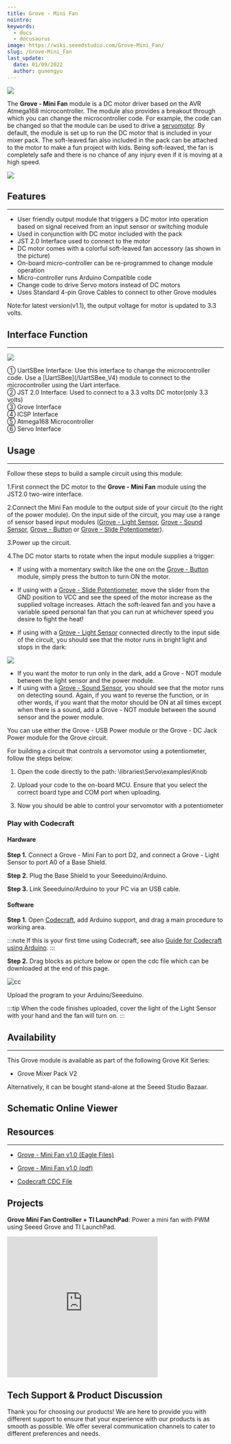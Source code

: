 ```yaml
---
title: Grove - Mini Fan
nointro:
keywords:
  - docs
  - docusaurus
image: https://wiki.seeedstudio.com/Grove-Mini_Fan/
slug: /Grove-Mini_Fan
last_update:
  date: 01/09/2022
  author: gunengyu
---
```

![](https://files.seeedstudio.com/wiki/Grove-Mini_Fan/img/Mini_Fan%20head.jpg)

The **Grove - Mini Fan** module is a DC motor driver based on the AVR Atmega168 microcontroller. The module also provides a breakout through which you can change the microcontroller code. For example, the code can be changed so that the module can be used to drive a [servomotor](https://en.wikipedia.org/wiki/Servomotor). By default, the module is set up to run the DC motor that is included in your mixer pack. The soft-leaved fan also included in the pack can be attached to the motor to make a fun project with kids. Being soft-leaved, the fan is completely safe and there is no chance of any injury even if it is moving at a high speed.

[![](https://files.seeedstudio.com/wiki/Seeed-WiKi/docs/images/300px-Get_One_Now_Banner-ragular.png)](https://www.seeedstudio.com/Grove-Mini-Fan-v1-1.html)

## Features

---

* User friendly output module that triggers a DC motor into operation based on signal received from an input sensor or switching module
* Used in conjunction with DC motor included with the pack
* JST 2.0 Interface used to connect to the motor
* DC motor comes with a colorful soft-leaved fan accessory (as shown in the picture)
* On-board micro-controller can be re-programmed to change module operation
* Micro-controller runs Arduino Compatible code
* Change code to drive Servo motors instead of DC motors
* Uses Standard 4-pin Grove Cables to connect to other Grove modules
<div>
  <span style={{color: 'red'}}>Note:</span>for latest version(v1.1), the output voltage for motor is updated to 3.3 volts.
</div>

## Interface Function

---
![](https://files.seeedstudio.com/wiki/Grove-Mini_Fan/img/Mini_fan.jpg)

<dl>
  <dt>① UartSBee Interface: Use this interface to change the microcontroller code. Use a [UartSBee](/UartSBee_V4) module to connect to the microcontroller using the Uart interface.</dt>
  <dt>② JST 2.0 Interface: Used to connect to a 3.3 volts DC motor(only 3.3 volts)</dt>
  <dt>③ Grove Interface</dt>
  <dt>④ ICSP Interface</dt>
  <dt>⑤ Atmega168 Microcontroller</dt>
  <dt>⑥ Servo Interface</dt>
</dl>

## Usage

---
Follow these steps to build a sample circuit using this module:

1.First connect the DC motor to the **Grove - Mini Fan** module using the JST2.0 two-wire interface.

2.Connect the Mini Fan module to the output side of your circuit (to the right of the power module). On the input side of the circuit, you may use a range of sensor based input modules ([Grove - Light Sensor](/Grove-Light_Sensor "Grove - Light Sensor"), [Grove - Sound Sensor](/Grove-Sound_Sensor "Grove - Sound Sensor"), [Grove - Button](/Grove-Button "Grove - Button") or [Grove - Slide Potentiometer](/Grove-Slide_Potentiometer "Grove - Slide Potentiometer")).

3.Power up the circuit.

4.The DC motor starts to rotate when the input module supplies a trigger:

* If using with a momentary switch like the one on the [Grove - Button](/Grove-Button "Grove - Button") module, simply press the button to turn ON the motor.

* If using with a [Grove - Slide Potentiometer](/Grove-Slide_Potentiometer "Grove - Slide Potentiometer"), move the slider from the GND position to VCC and see the speed of the motor increase as the supplied voltage increases. Attach the soft-leaved fan and you have a variable speed personal fan that you can run at whichever speed you desire to fight the heat!

* If using with a [Grove - Light Sensor](/Grove-Light_Sensor "Grove - Light Sensor") connected directly to the input side of the circuit, you should see that the motor runs in bright light and stops in the dark:

![](https://files.seeedstudio.com/wiki/Grove-Mini_Fan/img/Light_Sensitive_Fan.gif)

* If you want the motor to run only in the dark, add a Grove - NOT module between the light sensor and the power module.
* If using with a [Grove - Sound Sensor](/Grove-Sound_Sensor "Grove - Sound Sensor"), you should see that the motor runs on detecting sound. Again, if you want to reverse the function, or in other words, if you want that the motor should be ON at all times except when there is a sound, add a Grove - NOT module between the sound sensor and the power module.

You can use either the Grove - USB Power module or the Grove - DC Jack Power module for the Grove circuit.

For building a circuit that controls a servomotor using a potentiometer, follow the steps below:

1. Open the code directly to the path: \libraries\Servo\examples\Knob

2. Upload your code to the on-board MCU. Ensure that you select the correct board type and COM port when uploading.

3. Now you should be able to control your servomotor with a potentiometer

### Play with Codecraft

#### Hardware

**Step 1.** Connect a Grove - Mini Fan to port D2, and connect a Grove - Light Sensor to port A0 of a Base Shield.

**Step 2.** Plug the Base Shield to your Seeeduino/Arduino.

**Step 3.** Link Seeeduino/Arduino to your PC via an USB cable.

#### Software

**Step 1.** Open [Codecraft](https://ide.chmakered.com/), add Arduino support, and drag a main procedure to working area.

:::note
    If this is your first time using Codecraft, see also [Guide for Codecraft using Arduino](https://wiki.seeedstudio.com/Guide_for_Codecraft_using_Arduino/).
:::

**Step 2.** Drag blocks as picture below or open the cdc file which can be downloaded at the end of this page.

![cc](https://files.seeedstudio.com/wiki/Grove-Mini_Fan/img/cc_Mini_Fan.png)

Upload the program to your Arduino/Seeeduino.

:::tip
    When the code finishes uploaded, cover the light of the Light Sensor with your hand and the fan will turn on.
:::

## Availability

---
This Grove module is available as part of the following Grove Kit Series:

* Grove Mixer Pack V2

Alternatively, it can be bought stand-alone at the Seeed Studio Bazaar.

## Schematic Online Viewer

<div className="altium-ecad-viewer" data-project-src="https://files.seeedstudio.com/wiki/Grove-Mini_Fan/res/Grove-Mini_Fan_v1.0.zip" style={{borderRadius: '0px 0px 4px 4px', height: 500, borderStyle: 'solid', borderWidth: 1, borderColor: 'rgb(241, 241, 241)', overflow: 'hidden', maxWidth: 1280, maxHeight: 700, boxSizing: 'border-box'}}>
</div>

## Resources

---

* [Grove - Mini Fan v1.0 (Eagle Files)](https://files.seeedstudio.com/wiki/Grove-Mini_Fan/res/Grove-Mini_Fan_v1.0.zip)

* [Grove - Mini Fan v1.0 (pdf)](https://files.seeedstudio.com/wiki/Grove-Mini_Fan/res/Grove-Mini_Fan_v1.0.pdf)

* [Codecraft CDC File](https://files.seeedstudio.com/wiki/Grove-Mini_Fan/res/Grove_Mini_Fan_CDC_File.zip)

## Projects

**Grove Mini Fan Controller + TI LaunchPad**: Power a mini fan with PWM using Seeed Grove and TI LaunchPad.

<iframe frameborder='0' height='327.5' scrolling='no' src='https://www.hackster.io/measley2/grove-mini-fan-controller-ti-launchpad-cba304/embed' width='350'></iframe>

## Tech Support & Product Discussion

Thank you for choosing our products! We are here to provide you with different support to ensure that your experience with our products is as smooth as possible. We offer several communication channels to cater to different preferences and needs.

<div class="button_tech_support_container">
<a href="https://forum.seeedstudio.com/" class="button_forum"></a> 
<a href="https://www.seeedstudio.com/contacts" class="button_email"></a>
</div>

<div class="button_tech_support_container">
<a href="https://discord.gg/eWkprNDMU7" class="button_discord"></a> 
<a href="https://github.com/Seeed-Studio/wiki-documents/discussions/69" class="button_discussion"></a>
</div>
